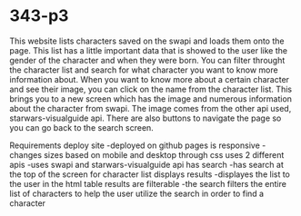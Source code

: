 # 343-p3

This website lists characters saved on the swapi and loads them onto the page. 
This list has a little important data that is showed to the user like the gender of the character and when they were born.
You can filter throught the character list and search for what character you want to know more information about.
When you want to know more about a certain character and see their image, you can click on the name from the character list.
This brings you to a new screen which has the image and numerous information about the character from swapi. The image comes from the
other api used, starwars-visualguide api. There are also buttons to navigate the page so you can go back to the search screen.

Requirements
deploy site
-deployed on github pages
is responsive
-changes sizes based on mobile and desktop through css
uses 2 different apis
-uses swapi and starwars-visualguide api
has search
-has search at the top of the screen for character list
displays results
-displayes the list to the user in the html table
results are filterable
-the search filters the entire list of characters to help the user utilize the search in order to find a character
